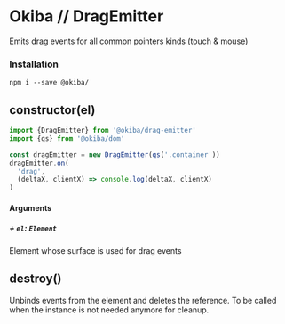 

# Okiba // DragEmitter
Emits drag events for all common pointers kinds (touch & mouse)




### Installation
```
npm i --save @okiba/
```




## constructor(el)








```javascript
import {DragEmitter} from '@okiba/drag-emitter'
import {qs} from '@okiba/dom'

const dragEmitter = new DragEmitter(qs('.container'))
dragEmitter.on(
  'drag',
  (deltaX, clientX) => console.log(deltaX, clientX)
)
```




#### Arguments


##### + `el`: `Element`

Element whose surface is used for drag events





## destroy()


Unbinds events from the element and deletes the reference.
To be called when the instance is not needed anymore for cleanup.






